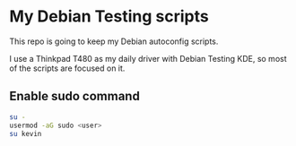 # My Debian Testing scripts

This repo is going to keep my Debian autoconfig scripts.

I use a Thinkpad T480 as my daily driver with Debian Testing KDE,
so most of the scripts are focused on it.

## Enable sudo command

```bash
su -
usermod -aG sudo <user>
su kevin
```
